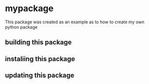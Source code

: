 # mypackage
This package was created as an example as to how to create my own python package

## building this package

## instaliing this package

## updating this package